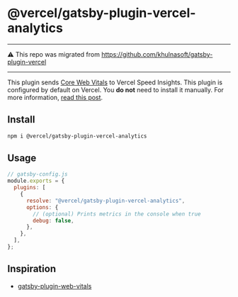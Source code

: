 # @vercel/gatsby-plugin-vercel-analytics

---

⚠️ This repo was migrated from https://github.com/khulnasoft/gatsby-plugin-vercel

---

This plugin sends [Core Web Vitals](https://web.dev/vitals/) to Vercel Speed Insights. This plugin is configured by default on Vercel. You **do not** need to install it manually. For more information, [read this post](https://vercel.com/blog/gatsby-analytics).

## Install

```bash
npm i @vercel/gatsby-plugin-vercel-analytics
```

## Usage

```js
// gatsby-config.js
module.exports = {
  plugins: [
    {
      resolve: "@vercel/gatsby-plugin-vercel-analytics",
      options: {
        // (optional) Prints metrics in the console when true
        debug: false,
      },
    },
  ],
};
```

## Inspiration

- [gatsby-plugin-web-vitals](https://github.com/bejamas/gatsby-plugin-web-vitals)
